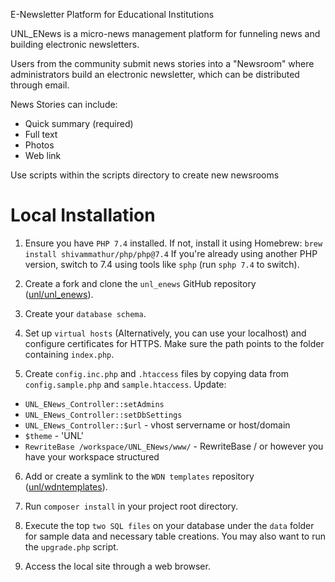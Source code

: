 E-Newsletter Platform for Educational Institutions

UNL_ENews is a micro-news management platform for funneling news and building
electronic newsletters.

Users from the community submit news stories into a "Newsroom" where administrators
build an electronic newsletter, which can be distributed through email.

News Stories can include:

 * Quick summary (required)
 * Full text
 * Photos
 * Web link

Use scripts within the scripts directory to create new newsrooms

# Local Installation

1. Ensure you have `PHP 7.4` installed. If not, install it using Homebrew: `brew install shivammathur/php/php@7.4`
If you're already using another PHP version, switch to 7.4 using tools like `sphp` (run `sphp 7.4` to switch).

2. Create a fork and clone the `unl_enews` GitHub repository ([unl/unl_enews](https://github.com/unl/unl_enews/)).

3. Create your `database schema`.

4. Set up `virtual hosts` (Alternatively, you can use your localhost) and configure certificates for HTTPS. Make sure the path points to the folder containing `index.php`.

5. Create `config.inc.php` and `.htaccess` files by copying data from `config.sample.php` and `sample.htaccess`. Update:
- `UNL_ENews_Controller::setAdmins`
- `UNL_ENews_Controller::setDbSettings`
- `UNL_ENews_Controller::$url` - vhost servername or host/domain
- `$theme` - 'UNL'
- `RewriteBase /workspace/UNL_ENews/www/` - RewriteBase / or however you have your workspace structured

6. Add or create a symlink to the `WDN templates` repository ([unl/wdntemplates](https://github.com/unl/wdntemplates)).

7. Run `composer install` in your project root directory.

8. Execute the top `two SQL files` on your database under the `data` folder for sample data and necessary table creations. You may also want to run the `upgrade.php` script.

9. Access the local site through a web browser.